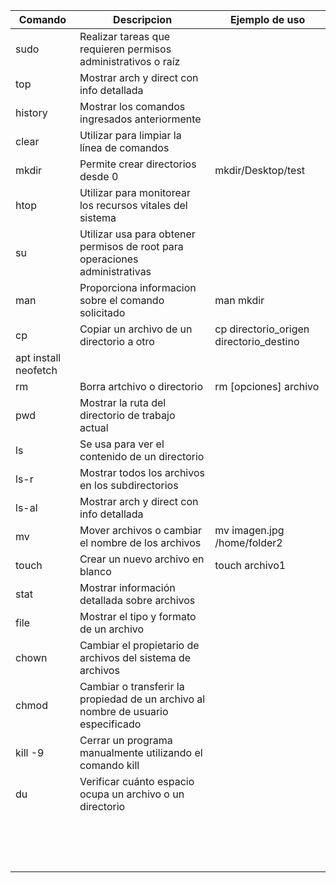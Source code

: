 | Comando              | Descripcion                                          | Ejemplo de uso                          |
| -------------------- | ---------------------------------------------------- | --------------------------------------- |
| sudo                 | Realizar tareas que requieren permisos administrativos o raíz                                  |
| top                  | Mostrar arch y direct con info detallada             |                                         |
| history              | Mostrar los comandos ingresados anteriormente        |                                         |
| clear                | Utilizar para limpiar la línea de comandos           |                                         |
| mkdir                | Permite crear directorios desde 0                    | mkdir/Desktop/test                      |
| htop                 | Utilizar para monitorear los recursos vitales del sistema                                      |
| su                   | Utilizar usa para obtener permisos de root para operaciones administrativas                    |
| man                  | Proporciona informacion sobre el comando solicitado  | man mkdir                               |
| cp                   | Copiar un archivo de un directorio a otro            | cp directorio_origen directorio_destino |
| apt install neofetch |                                                      |                                         |
| rm                   | Borra artchivo o directorio                          | rm [opciones] archivo                   |
| pwd                  | Mostrar la ruta del directorio de trabajo actual     |                                         |
| ls                   | Se usa para ver el contenido de un directorio        |                                         |
| ls-r                 | Mostrar todos los archivos en los subdirectorios     |                                         |
| ls-al                | Mostrar arch y direct con info detallada             |                                         |
| mv                   | Mover archivos o  cambiar el nombre de los archivos  | mv imagen.jpg /home/folder2             |
| touch                | Crear un nuevo archivo en blanco                     | touch archivo1                          |
| stat                 | Mostrar información detallada sobre archivos         |                                         |
| file                 | Mostrar el tipo y formato de un archivo              |                                         |
| chown                | Cambiar el propietario de archivos del sistema de archivos                                     |
| chmod                | Cambiar o transferir la propiedad de un archivo al nombre de usuario especificado              |
| kill -9              | Cerrar un programa manualmente utilizando el comando kill                                      |
| du                   | Verificar cuánto espacio ocupa un archivo o un directorio                                      |                                                 |                      |                                                      |                                         |
|                      |                                                      |                                         |
|                      |                                                      |                                         |
|                      |                                                      |                                         |
|                      |                                                      |                                         |
|                      |                                                      |                                         |
|                      |                                                      |                                         |
|                      |                                                      |                                         |
|                      |                                                      |                                         |
|                      |                                                      |                                         |
|                      |                                                      |                                         |
|                      |                                                      |                                         |
|                      |                                                      |                                         |
|                      |                                                      |                                         |
|                      |                                                      |                                         |
|                      |                                                      |                                         |
